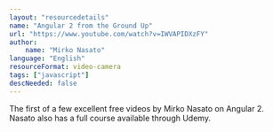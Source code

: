 ```yaml
---
layout: "resourcedetails"
name: "Angular 2 from the Ground Up"
url: "https://www.youtube.com/watch?v=IWVAPIDXzFY"
author:
    name: "Mirko Nasato"
language: "English"
resourceFormat: video-camera
tags: ["javascript"]
descNeeded: false
---
```


The first of a few excellent free videos by Mirko Nasato on Angular 2. Nasato also has a full course available through Udemy.